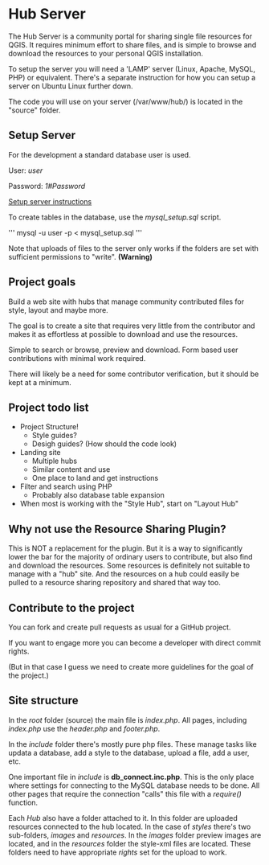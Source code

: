 # Hub Server

The Hub Server is a community portal for sharing single file resources for QGIS. It requires minimum effort to share files, and is simple to browse and download the resources to your personal QGIS installation.

To setup the server you will need a 'LAMP' server (Linux, Apache, MySQL, PHP) or equivalent. There's a separate instruction for how you can setup a server on Ubuntu Linux further down.

The code you will use on your server (/var/www/hub/) is located in the "source" folder.

## Setup Server

For the development a standard database user is used.

User: _user_

Password: _1#Password_

[Setup server instructions](https://github.com/style-hub/hub-server/blob/master/setup-server.md)

To create tables in the database, use the _mysql_setup.sql_ script.

'''
mysql -u user -p < mysql_setup.sql
'''

Note that uploads of files to the server only works if the folders are set with sufficient permissions to "write". __(Warning)__

## Project goals

Build a web site with hubs that manage community contributed files for style, layout and maybe more.

The goal is to create a site that requires very little from the contributor and makes it as effortless at possible to download and use the resources.

Simple to search or browse, preview and download. Form based user contributions with minimal work required.

There will likely be a need for some contributor verification, but it should be kept at a minimum.

## Project todo list

* Project Structure!  
  * Style guides?
  * Desigh guides? (How should the code look)
* Landing site 
  * Multiple hubs
  * Similar content and use
  * One place to land and get instructions
* Filter and search using PHP
  * Probably also database table expansion
* When most is working with the "Style Hub", start on "Layout Hub"

## Why not use the Resource Sharing Plugin?

This is NOT a replacement for the plugin. But it is a way to significantly lower the bar for the majority of ordinary users to contribute, but also find and download the resources. Some resources is definitely not suitable to manage with a "hub" site. And the resources on a hub could easily be pulled to a resource sharing repository and shared that way too.

## Contribute to the project

You can fork and create pull requests as usual for a GitHub project.

If you want to engage more you can become a developer with direct commit rights.

(But in that case I guess we need to create more guidelines for the goal of the project.)

## Site structure

In the _root_ folder (source) the main file is _index.php_. All pages, including _index.php_ use the _header.php_ and _footer.php_.

In the _include_ folder there's mostly pure php files. These manage tasks like updata a database, add a style to the database, upload a file, add a user, etc.

One important file in _include_ is __db_connect.inc.php__. This is the only place where settings for connecting to the MySQL database needs to be done. All other pages that require the connection "calls" this file with a _require()_ function.

Each _Hub_ also have a folder attached to it. In this folder are uploaded resources connected to the hub located. In the case of _styles_ there's two sub-folders, _images_ and _resources_. In the _images_ folder preview images are located, and in the _resources_ folder the style-xml files are located. These folders need to have appropriate _rights_ set for the upload to work.